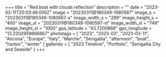 +++
title = "Red boat with clouds reflection"
description = ""
date = "2023-03-11T20:03:49.000Z"
image = "20230311@180349-1080567"
image_s = "20230311@180349-1080567-s"
image_width_s = "299"
image_height_s = "400"
image_xl = "20230311@180349-1080567-xl"
image_width_xl = "749"
image_height_xl = "1000"
gps_latitude = "43.7200868"
gps_longitude = "13.2202959666667"
phototags = [ "2023", "2023-03", "2023-03-11", "Ancona", "Europe", "Italy", "Marche", "Senigallia", "afternoon", "boat", "harbor", "winter" ]
galleries = [ "2023 Timeline", "Portfolio", "Senigallia City and Seaside" ]
+++
